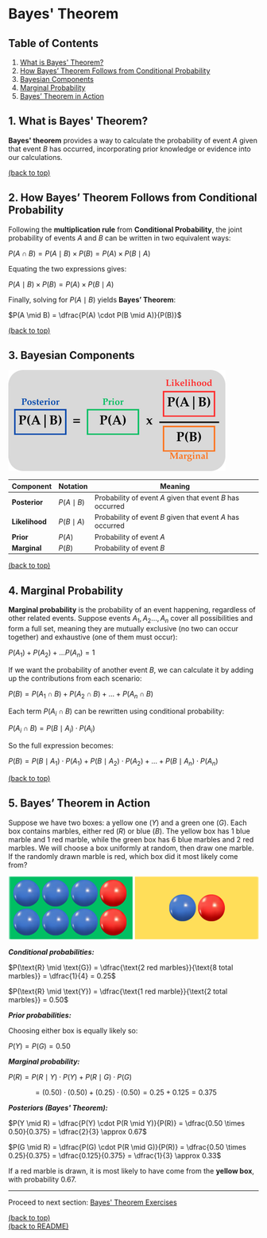 # Bayes' Theorem

## Table of Contents

1. [What is Bayes' Theorem?](#1-what-is-bayes-theorem)
2. [How Bayes’ Theorem Follows from Conditional Probability](#2-how-bayes-theorem-follows-from-conditional-probability)
3. [Bayesian Components](#3-bayesian-components)
4. [Marginal Probability](#4-marginal-probability)
5. [Bayes’ Theorem in Action](#5-bayes-theorem-in-action)

## 1. What is Bayes' Theorem?

**Bayes' theorem** provides a way to calculate the probability of event $A$ given that event $B$ has occurred, incorporating prior knowledge or evidence into our calculations.

[(back to top)](#table-of-contents)

## 2. How Bayes’ Theorem Follows from Conditional Probability

Following the **multiplication rule** from **Conditional Probability**, the joint probability of events $A$ and $B$ can be written in two equivalent ways:

$P(A \cap B) = P(A \mid B) \times P(B) = P(A) \times P(B \mid A)$

Equating the two expressions gives:

$P(A \mid B) \times P(B) = P(A) \times P(B \mid A)$

Finally, solving for $P(A \mid B)$ yields **Bayes’ Theorem**:

$P(A \mid B) = \dfrac{P(A) \cdot P(B \mid A)}{P(B)}$

[(back to top)](#table-of-contents)

## 3. Bayesian Components

![](/s02_conditional_probability/bayes-formula.png)

| Component | Notation | Meaning |
| --- | --- | --- |
| **Posterior** | $P(A \mid B)$ | Probability of event $A$ given that event $B$ has occurred |
| **Likelihood** | $P(B \mid A)$ | Probability of event $B$ given that event $A$ has occurred |
| **Prior** | $P(A)$ | Probability of event $A$ |
| **Marginal** | $P(B)$ | Probability of event $B$ |

[(back to top)](#table-of-contents)

## 4. Marginal Probability

**Marginal probability** is the probability of an event happening, regardless of other related events. Suppose events $A_1, A_2 \dots, A_n$ cover all possibilities and form a full set, meaning they are mutually exclusive (no two can occur together) and exhaustive (one of them must occur):

$P(A_1) + P(A_2) + \dots P(A_n) = 1$

If we want the probability of another event $B$, we can calculate it by adding up the contributions from each scenario:

$P(B) = P(A_1 \cap B) + P(A_2 \cap B) + \dots + P(A_n \cap B)$  

Each term $P(A_i \cap B)$ can be rewritten using conditional probability:

$P(A_i \cap B) = P(B \mid A_i) \cdot P(A_i)$

So the full expression becomes:

$P(B) = P(B \mid A_1) \cdot P(A_1) + P(B \mid A_2) \cdot P(A_2) +\dots + P(B \mid A_n) \cdot P(A_n)$

[(back to top)](#table-of-contents)

## 5. Bayes’ Theorem in Action

Suppose we have two boxes: a yellow one ($Y$) and a green one ($G$). Each box contains marbles, either red ($R$) or blue ($B$). The yellow box has 1 blue marble and 1 red marble, while the green box has 6 blue marbles and 2 red marbles. We will choose a box uniformly at random, then draw one marble. If the randomly drawn marble is red, which box did it most likely come from?

![Marble Boxes](/s02_conditional_probability/marble-boxes.png)

**_Conditional probabilities:_**

$P(\text{R} \mid \text{G}) = \dfrac{\text{2 red marbles}}{\text{8 total marbles}} = \dfrac{1}{4} = 0.25$

$P(\text{R} \mid \text{Y}) = \dfrac{\text{1 red marble}}{\text{2 total marbles}} = 0.50$

**_Prior probabilities:_**

Choosing either box is equally likely so:

$P(Y) = P(G) = 0.50$

**_Marginal probability:_**

$P(R) = P(R \mid Y) \cdot P(Y) + P(R \mid G) \cdot P(G)$

$\quad \quad \quad = (0.50) \cdot (0.50) + (0.25) \cdot (0.50) = 0.25 + 0.125 = 0.375$

**_Posteriors (Bayes' Theorem):_**

$P(Y \mid R) = \dfrac{P(Y) \cdot P(R \mid Y)}{P(R)} = \dfrac{0.50 \times 0.50}{0.375} = \dfrac{2}{3} \approx 0.67$

$P(G \mid R) = \dfrac{P(G) \cdot P(R \mid G)}{P(R)} = \dfrac{0.50 \times 0.25}{0.375} = \dfrac{0.125}{0.375} = \dfrac{1}{3} \approx 0.33$

If a red marble is drawn, it is most likely to have come from the **yellow box**, with probability $0.67$.

---

Proceed to next section: [Bayes' Theorem Exercises](/s02_conditional_probability/exercises-bayes-theorem.md)

[(back to top)](#table-of-contents)  
[(back to README)](/README.md)
